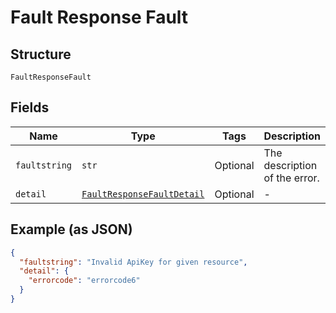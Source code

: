 
# Fault Response Fault

## Structure

`FaultResponseFault`

## Fields

| Name | Type | Tags | Description |
|  --- | --- | --- | --- |
| `faultstring` | `str` | Optional | The description of the error. |
| `detail` | [`FaultResponseFaultDetail`](../../doc/models/fault-response-fault-detail.md) | Optional | - |

## Example (as JSON)

```json
{
  "faultstring": "Invalid ApiKey for given resource",
  "detail": {
    "errorcode": "errorcode6"
  }
}
```

